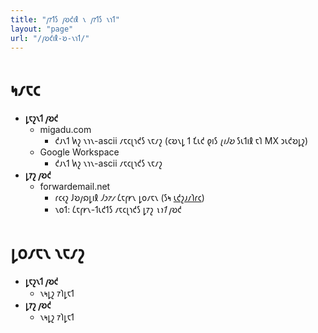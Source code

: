```yaml
---
title: "𐑢𐑳𐑑𐑕 𐑢𐑹𐑒𐑦𐑙 𐑯 𐑢𐑳𐑑𐑕 𐑯𐑪𐑑"
layout: "page"
url: "/𐑢𐑹𐑒𐑦𐑙-𐑹-𐑯𐑪𐑑/"
---
```


# 𐑰𐑥𐑱𐑤
* **𐑛𐑱𐑟𐑯𐑑 𐑢𐑹𐑒**
  * migadu.com
    * 𐑒𐑨𐑯𐑑 𐑿𐑟 𐑯𐑪𐑯-ascii 𐑥𐑱𐑤𐑚𐑪𐑒𐑕 𐑯𐑱𐑥𐑟 (𐑤𐑹𐑯𐑛 𐑑 𐑗𐑧𐑒 𐑞𐑦𐑕 _𐑚𐑦𐑓𐑹_ 𐑕𐑧𐑑𐑦𐑙 𐑱𐑐 MX 𐑮𐑧𐑒𐑹𐑛𐑟)
  * Google Workspace
    * 𐑒𐑨𐑯𐑑 𐑿𐑟 𐑯𐑪𐑯-ascii 𐑥𐑱𐑤𐑚𐑪𐑒𐑕 𐑯𐑱𐑥𐑟
* **𐑛𐑳𐑟 𐑢𐑹𐑒**
  * forwardemail.net
    * 𐑩𐑤𐑬𐑟 𐑓𐑹𐑢𐑸𐑛𐑦𐑙 _𐑓𐑮𐑳𐑥_ 𐑖𐑱𐑝𐑾𐑯 𐑛𐑴𐑥𐑱𐑯 (𐑕𐑰 [𐑧𐑒𐑟𐑨𐑥𐑐𐑩𐑤](/posts/2024-12-01-𐑰𐑥𐑱𐑤-𐑳𐑐𐑛𐑱𐑑))
    * 𐑯𐑴𐑑: 𐑖𐑱𐑝𐑾𐑯-𐑑𐑧𐑒𐑑𐑕 𐑥𐑱𐑤𐑚𐑪𐑒𐑕 𐑛𐑳𐑟 *𐑯𐑪𐑑* 𐑢𐑹𐑒
    
# 𐑛𐑴𐑥𐑱𐑯 𐑯𐑱𐑥𐑟
* **𐑛𐑱𐑟𐑯𐑑 𐑢𐑹𐑒**
  * 𐑯𐑰𐑛𐑟 𐑳𐑐𐑛𐑱𐑑
* **𐑛𐑳𐑟 𐑢𐑹𐑒**
  * 𐑯𐑰𐑛𐑟 𐑳𐑐𐑛𐑱𐑑
